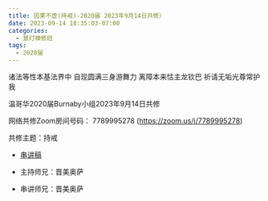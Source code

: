 ```yaml
---
title: 因果不虚(持戒)-2020届 2023年9月14日共修）
date: 2023-09-14 18:35:03-07:00
categories:
  - 慧灯禅修班
tags:
  - 2020届
---
```

诸法等性本基法界中 自现圆满三身游舞力
离障本来怙主龙钦巴 祈请无垢光尊常护我

温哥华2020届Burnaby小组2023年9月14日共修

网络共修Zoom房间号码： 7789995278 (<https://zoom.us/j/7789995278>)

共修主题：持戒
* [串讲稿](/f/up/wechatimg22914.png)

* 主持师兄：晋美奥萨
* 串讲师兄：晋美奥萨